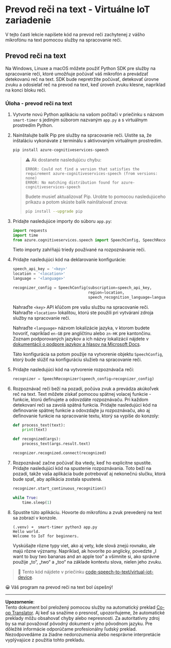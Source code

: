 <!--
CO_OP_TRANSLATOR_METADATA:
{
  "original_hash": "c0550b254b9ba2539baf1e6bb5fc05f8",
  "translation_date": "2025-08-28T09:13:05+00:00",
  "source_file": "6-consumer/lessons/1-speech-recognition/virtual-device-speech-to-text.md",
  "language_code": "sk"
}
-->
# Prevod reči na text - Virtuálne IoT zariadenie

V tejto časti lekcie napíšete kód na prevod reči zachytenej z vášho mikrofónu na text pomocou služby na spracovanie reči.

## Prevod reči na text

Na Windows, Linuxe a macOS môžete použiť Python SDK pre služby na spracovanie reči, ktoré umožňuje počúvať váš mikrofón a prevádzať detekovanú reč na text. SDK bude nepretržite počúvať, detekovať úrovne zvuku a odosielať reč na prevod na text, keď úroveň zvuku klesne, napríklad na konci bloku reči.

### Úloha - prevod reči na text

1. Vytvorte novú Python aplikáciu na vašom počítači v priečinku s názvom `smart-timer` s jediným súborom nazvaným `app.py` a s virtuálnym prostredím Python.

1. Nainštalujte balík Pip pre služby na spracovanie reči. Uistite sa, že inštaláciu vykonávate z terminálu s aktivovaným virtuálnym prostredím.

    ```sh
    pip install azure-cognitiveservices-speech
    ```

    > ⚠️ Ak dostanete nasledujúcu chybu:
    >
    > ```output
    > ERROR: Could not find a version that satisfies the requirement azure-cognitiveservices-speech (from versions: none)
    > ERROR: No matching distribution found for azure-cognitiveservices-speech
    > ```
    >
    > Budete musieť aktualizovať Pip. Urobte to pomocou nasledujúceho príkazu a potom skúste balík nainštalovať znova:
    >
    > ```sh
    > pip install --upgrade pip
    > ```

1. Pridajte nasledujúce importy do súboru `app.py`:

    ```python
    import requests
    import time
    from azure.cognitiveservices.speech import SpeechConfig, SpeechRecognizer
    ```

    Tieto importy zahŕňajú triedy používané na rozpoznávanie reči.

1. Pridajte nasledujúci kód na deklarovanie konfigurácie:

    ```python
    speech_api_key = '<key>'
    location = '<location>'
    language = '<language>'

    recognizer_config = SpeechConfig(subscription=speech_api_key,
                                     region=location,
                                     speech_recognition_language=language)
    ```

    Nahraďte `<key>` API kľúčom pre vašu službu na spracovanie reči. Nahraďte `<location>` lokalitou, ktorú ste použili pri vytváraní zdroja služby na spracovanie reči.

    Nahraďte `<language>` názvom lokalizácie jazyka, v ktorom budete hovoriť, napríklad `en-GB` pre angličtinu alebo `zn-HK` pre kantončinu. Zoznam podporovaných jazykov a ich názvy lokalizácií nájdete v [dokumentácii o podpore jazykov a hlasov na Microsoft Docs](https://docs.microsoft.com/azure/cognitive-services/speech-service/language-support?WT.mc_id=academic-17441-jabenn#speech-to-text).

    Táto konfigurácia sa potom použije na vytvorenie objektu `SpeechConfig`, ktorý bude slúžiť na konfiguráciu služieb na spracovanie reči.

1. Pridajte nasledujúci kód na vytvorenie rozpoznávača reči:

    ```python
    recognizer = SpeechRecognizer(speech_config=recognizer_config)
    ```

1. Rozpoznávač reči beží na pozadí, počúva zvuk a prevádza akúkoľvek reč na text. Text môžete získať pomocou spätnej volacej funkcie - funkcie, ktorú definujete a odovzdáte rozpoznávaču. Pri každom detekovaní reči sa zavolá spätná funkcia. Pridajte nasledujúci kód na definovanie spätnej funkcie a odovzdajte ju rozpoznávaču, ako aj definovanie funkcie na spracovanie textu, ktorý sa vypíše do konzoly:

    ```python
    def process_text(text):
        print(text)

    def recognized(args):
        process_text(args.result.text)
    
    recognizer.recognized.connect(recognized)
    ```

1. Rozpoznávač začne počúvať iba vtedy, keď ho explicitne spustíte. Pridajte nasledujúci kód na spustenie rozpoznávania. Toto beží na pozadí, takže vaša aplikácia bude potrebovať aj nekonečnú slučku, ktorá bude spať, aby aplikácia zostala spustená.

    ```python
    recognizer.start_continuous_recognition()

    while True:
        time.sleep(1)
    ```

1. Spustite túto aplikáciu. Hovorte do mikrofónu a zvuk prevedený na text sa zobrazí v konzole.

    ```output
    (.venv) ➜  smart-timer python3 app.py
    Hello world.
    Welcome to IoT for beginners.
    ```

    Vyskúšajte rôzne typy viet, ako aj vety, kde slová znejú rovnako, ale majú rôzne významy. Napríklad, ak hovoríte po anglicky, povedzte „I want to buy two bananas and an apple too“ a všimnite si, ako správne použije „to“, „two“ a „too“ na základe kontextu slova, nielen jeho zvuku.

> 💁 Tento kód nájdete v priečinku [code-speech-to-text/virtual-iot-device](../../../../../6-consumer/lessons/1-speech-recognition/code-speech-to-text/virtual-iot-device).

😀 Váš program na prevod reči na text bol úspešný!

---

**Upozornenie**:  
Tento dokument bol preložený pomocou služby na automatický preklad [Co-op Translator](https://github.com/Azure/co-op-translator). Aj keď sa snažíme o presnosť, upozorňujeme, že automatické preklady môžu obsahovať chyby alebo nepresnosti. Za autoritatívny zdroj by sa mal považovať pôvodný dokument v jeho pôvodnom jazyku. Pre dôležité informácie odporúčame profesionálny ľudský preklad. Nezodpovedáme za žiadne nedorozumenia alebo nesprávne interpretácie vyplývajúce z použitia tohto prekladu.